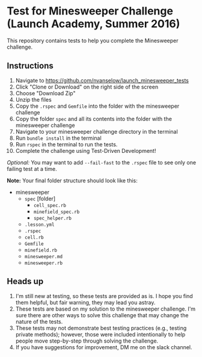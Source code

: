 # Test for Minesweeper Challenge (Launch Academy, Summer 2016)

This repository contains tests to help you complete the Minesweeper challenge.

## Instructions
1. Navigate to https://github.com/nvanselow/launch_minesweeper_tests
2. Click "Clone or Download" on the right side of the screen
3. Choose "Download Zip"
4. Unzip the files
5. Copy the `.rspec` and `Gemfile` into the folder with the minesweeper challenge
6. Copy the folder `spec` and all its contents into the folder with the minesweeper challenge
7. Navigate to your minesweeper challenge directory in the terminal
8. Run `bundle install` in the terminal
9. Run `rspec` in the terminal to run the tests.
10. Complete the challenge using Test-Driven Development!

*Optional:* You may want to add `--fail-fast` to the `.rspec` file to see
only one failing test at a time.

**Note:**
Your final folder structure should look like this:

- minesweeper
  - `spec` [folder]
    - `cell_spec.rb`
    - `minefield_spec.rb`
    - `spec_helper.rb`
  - `.lesson.yml`
  - `.rspec`
  - `cell.rb`
  - `Gemfile`
  - `minefield.rb`
  - `minesweeper.md`
  - `minesweeper.rb`

## Heads up

1. I'm still new at testing, so these tests are provided as is. I hope you find them
helpful, but fair warning, they may lead you astray.
2. These tests are based on my solution to the minesweeper challenge. I'm sure there
are other ways to solve this challenge that may change the nature of the tests.
3. These tests may not demonstrate best testing practices (e.g., testing private methods);
however, those were included intentionally to help people move step-by-step through
solving the challenge. 
4. If you have suggestions for improvement, DM me on the slack channel.
